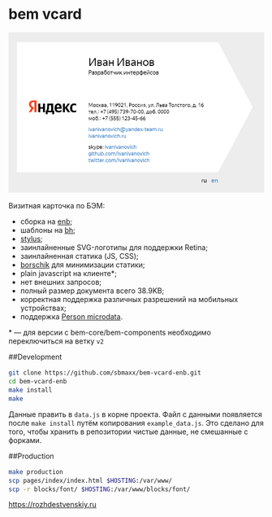 # bem vcard

![vcard example](https://raw.githubusercontent.com/sbmaxx/bem-vcard-enb/v2/example.png)

Визитная карточка по БЭМ:
* сборка на [enb](https://github.com/enb-make/enb);
* шаблоны на [bh](https://github.com/enb-make/bh);
* [stylus](https://github.com/learnboost/stylus);
* заинлайненные SVG-логотипы для поддержки Retina;
* заинлайненная статика (JS, CSS);
* [borschik](https://github.com/bem/borschik) для минимизации статики;
* plain javascript на клиенте*;
* нет внешних запросов;
* полный размер документа всего 38.9KB;
* корректная поддержка различных разрешений на мобильных устройствах;
* поддержка [Person microdata](http://www.data-vocabulary.org/Person).

\* — для версии с bem-core/bem-components необходимо переключиться на ветку `v2`

##Development
```bash
git clone https://github.com/sbmaxx/bem-vcard-enb.git
cd bem-vcard-enb
make install
make
```
Данные править в `data.js` в корне проекта. Файл с данными появляется после `make install` путём копирования `example_data.js`. Это сделано для того, чтобы хранить в репозитории чистые данные, не смешанные с форками.

##Production
```bash
make production
scp pages/index/index.html $HOSTING:/var/www/
scp -r blocks/font/ $HOSTING:/var/www/blocks/font/
```

https://rozhdestvenskiy.ru
